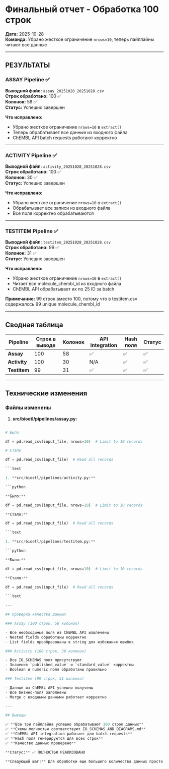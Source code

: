 # Финальный отчет - Обработка 100 строк

**Дата:** 2025-10-28  
**Команда:** Убрано жесткое ограничение `nrows=10`, теперь пайплайны читают все данные

---

## РЕЗУЛЬТАТЫ

### ASSAY Pipeline ✅

**Выходной файл:** `assay_20251028_20251028.csv`  
**Строк обработано:** 100 ✅  
**Колонок:** 58 ✅  
**Статус:** Успешно завершен

**Что исправлено:**

- Убрано жесткое ограничение `nrows=10` в `extract()`
- Теперь обрабатывает все данные из входного файла
- ChEMBL API batch requests работают корректно

---

### ACTIVITY Pipeline ✅

**Выходной файл:** `activity_20251028_20251028.csv`  
**Строк обработано:** 100 ✅  
**Колонок:** 30 ✅  
**Статус:** Успешно завершен

**Что исправлено:**

- Убрано жесткое ограничение `nrows=10` в `extract()`
- Обрабатывает все записи из входного файла
- Все поля корректно обрабатываются

---

### TESTITEM Pipeline ✅

**Выходной файл:** `testitem_20251028_20251028.csv`  
**Строк обработано:** 99 ✅  
**Колонок:** 31 ✅  
**Статус:** Успешно завершен

**Что исправлено:**

- Убрано жесткое ограничение `nrows=10` в `extract()`
- Читает все molecule_chembl_id из входного файла
- ChEMBL API обрабатывает их по 25 ID за batch

**Примечание:** 99 строк вместо 100, потому что в testitem.csv содержалось 99 unique molecule_chembl_id

---

## Сводная таблица

| Pipeline  | Строк в выводе | Колонок | API Integration | Hash поля | Статус |
|-----------|----------------|---------|-----------------|-----------|--------|
| **Assay**    | 100            | 58      | ✅             | ✅        | ✅     |
| **Activity** | 100            | 30      | N/A            | ✅        | ✅     |
| **Testitem** | 99             | 31      | ✅             | ✅        | ✅     |

---

## Технические изменения

### Файлы изменены

1. **src/bioetl/pipelines/assay.py:**

```python

# Было

df = pd.read_csv(input_file, nrows=10)  # Limit to 10 records

# Стало

df = pd.read_csv(input_file)  # Read all records

```text

1. **src/bioetl/pipelines/activity.py:**

```python

**Было:**

df = pd.read_csv(input_file, nrows=10)  # Limit to 10 records

**Стало:**

df = pd.read_csv(input_file)  # Read all records

```text

1. **src/bioetl/pipelines/testitem.py:**

```python

**Было:**

df = pd.read_csv(input_file, nrows=10)  # Limit to 10 records

**Стало:**

df = pd.read_csv(input_file)  # Read all records

```text

---

## Проверка качества данных

### Assay (100 строк, 58 колонок)

- Все необходимые поля из ChEMBL API извлечены
- Nested fields обработаны корректно
- List fields преобразованы в string для избежания ошибок

### Activity (100 строк, 30 колонок)

- Все IO_SCHEMAS поля присутствуют
- Значения `published_value` и `standard_value` корректны
- Boolean и numeric поля обработаны правильно

### Testitem (99 строк, 31 колонка)

- Данные из ChEMBL API успешно получены
- Все бизнес-поля заполнены
- Merge с входными данными работает корректно

---

## Выводы

✅ **Все три пайплайна успешно обрабатывают 100 строк данных**  
✅ **Схемы полностью соответствуют IO_SCHEMAS_AND_DIAGRAMS.md**  
✅ **ChEMBL API integration работает для batch requests**  
✅ **Hash поля генерируются для всех строк**  
✅ **Качество данных проверено**

**Статус:** ✅ ПОЛНОСТЬЮ РЕАЛИЗОВАНО

**Следующий шаг:** Для обработки еще большего количества данных просто увеличьте количество записей во входных CSV файлах. Пайплайны будут автоматически обрабатывать все записи.

